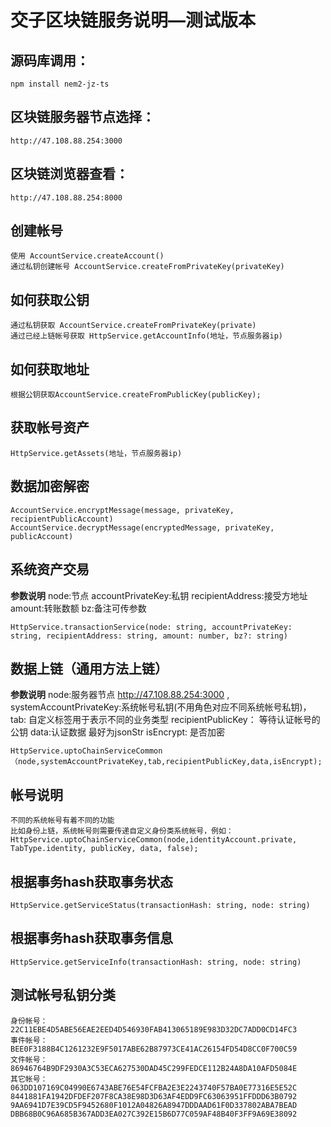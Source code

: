 # 交子区块链服务说明—测试版本

## 源码库调用：
	npm install nem2-jz-ts
## 区块链服务器节点选择：
	http://47.108.88.254:3000
## 区块链浏览器查看：
	http://47.108.88.254:8000

## 创建帐号
	使用 AccountService.createAccount()
	通过私钥创建帐号 AccountService.createFromPrivateKey(privateKey)

## 如何获取公钥
	通过私钥获取 AccountService.createFromPrivateKey(private)
	通过已经上链帐号获取 HttpService.getAccountInfo(地址，节点服务器ip)

## 如何获取地址
	根据公钥获取AccountService.createFromPublicKey(publicKey);

## 获取帐号资产
	HttpService.getAssets(地址，节点服务器ip)
	
## 数据加密解密
    AccountService.encryptMessage(message, privateKey, recipientPublicAccount)
    AccountService.decryptMessage(encryptedMessage, privateKey, publicAccount)

## 系统资产交易
**参数说明**
    node:节点
    accountPrivateKey:私钥
    recipientAddress:接受方地址
    amount:转账数额
    bz:备注可传参数
   
	HttpService.transactionService(node: string, accountPrivateKey: string, recipientAddress: string, amount: number, bz?: string)

## 数据上链（通用方法上链）
**参数说明**
	node:服务器节点 http://47.108.88.254:3000 ,
	systemAccountPrivateKey:系统帐号私钥(不用角色对应不同系统帐号私钥)，
	tab:	自定义标签用于表示不同的业务类型
	recipientPublicKey：	等待认证帐号的公钥
	data:认证数据 最好为jsonStr
	isEncrypt: 是否加密
	
	HttpService.uptoChainServiceCommon（node,systemAccountPrivateKey,tab,recipientPublicKey,data,isEncrypt);
## 帐号说明
	不同的系统帐号有着不同的功能
	比如身份上链，系统帐号则需要传递自定义身份类系统帐号，例如：HttpService.uptoChainServiceCommon(node,identityAccount.private, TabType.identity, publicKey, data, false);

## 根据事务hash获取事务状态  
    HttpService.getServiceStatus(transactionHash: string, node: string)
    
## 根据事务hash获取事务信息
    HttpService.getServiceInfo(transactionHash: string, node: string)
   
## 测试帐号私钥分类

    身份帐号：22C11EBE4D5ABE56EAE2EED4D546930FAB413065189E983D32DC7ADD0CD14FC3
    事件帐号：BEE0F3188B4C1261232E9F5017ABE62B87973CE41AC26154FD54D8CC0F700C59
    文件帐号：86946764B9DF2930A3C53ECA627530DAD45C299FEDCE112B24A8DA10AFD5084E
    其它帐号：063DD107169C04990E6743ABE76E54FCFBA2E3E2243740F57BA0E77316E5E52C
    8441881FA1942DFDEF207F8CA38E98D3D63AF4EDD9FC63063951FFDDD63B0792
    9AA6941D7E39CD5F9452680F1012A04826A8947DDDAAD61F0D337802ABA7BEAD
    DBB68B0C96A685B367ADD3EA027C392E15B6D77C059AF48B40F3FF9A69E38092
